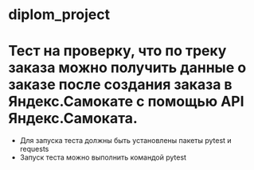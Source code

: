# diplom_project

# Тест на проверку, что по треку заказа можно получить данные о заказе после создания заказа в Яндекс.Самокате с помощью API Яндекс.Самоката.

- Для запуска теста должны быть установлены пакеты pytest и requests
- Запуск теста можно выполнить командой pytest